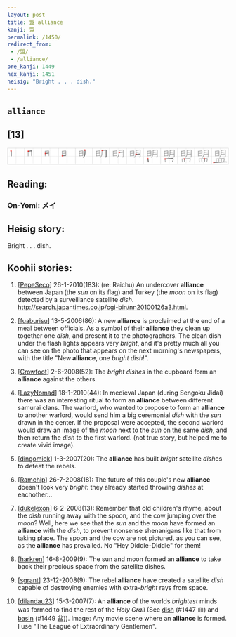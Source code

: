 ```yaml
---
layout: post
title: 盟 alliance
kanji: 盟
permalink: /1450/
redirect_from:
 - /盟/
 - /alliance/
pre_kanji: 1449
nex_kanji: 1451
heisig: "Bright . . . dish."
---
```


## `alliance`

## [13]

<div class="stroke"><img src="../images/E79B9F.png" /></div>

## Reading:

### On-Yomi: メイ

## Heisig story:

Bright . . . dish.

## Koohii stories:

1) [<a href="http://kanji.koohii.com/profile/PepeSeco">PepeSeco</a>] 26-1-2010(183): (re: Raichu) An undercover<strong> alliance</strong> between Japan (the <em>sun</em> on its flag) and Turkey (the <em>moon</em> on its flag) detected by a surveillance satellite <em>dish</em>. <a href="http://search.japantimes.co.jp/cgi-bin/nn20100126a3.html">http://search.japantimes.co.jp/cgi-bin/nn20100126a3.html</a>.

2) [<a href="http://kanji.koohii.com/profile/fuaburisu">fuaburisu</a>] 13-5-2006(86): A new<strong> alliance</strong> is proclaimed at the end of a meal between officials. As a symbol of their<strong> alliance</strong> they clean up together one <em>dish</em>, and present it to the photographers. The clean dish under the flash lights appears very <em>bright</em>, and it&#039;s pretty much all you can see on the photo that appears on the next morning&#039;s newspapers, with the title &quot;New<strong> alliance</strong>, one <em>bright dish</em>!&quot;.

3) [<a href="http://kanji.koohii.com/profile/Crowfoot">Crowfoot</a>] 2-6-2008(52): The <em>bright dishes</em> in the cupboard form an<strong> alliance</strong> against the others.

4) [<a href="http://kanji.koohii.com/profile/LazyNomad">LazyNomad</a>] 18-1-2010(44): In medieval Japan (during Sengoku Jidai) there was an interesting ritual to form an<strong> alliance</strong> between different samurai clans. The warlord, who wanted to propose to form an<strong> alliance</strong> to another warlord, would send him a big ceremonial <em>dish</em> with the <em>sun</em> drawn in the center. If the proposal were accepted, the second warlord would draw an image of the <em>moon</em> next to the <em>sun</em> on the same <em>dish</em>, and then return the <em>dish</em> to the first warlord. (not true story, but helped me to create vivid image).

5) [<a href="http://kanji.koohii.com/profile/dingomick">dingomick</a>] 1-3-2007(20): The <strong>alliance</strong> has built <em>bright</em> satellite <em>dish</em>es to defeat the rebels.

6) [<a href="http://kanji.koohii.com/profile/Ramchip">Ramchip</a>] 26-7-2008(18): The future of this couple&#039;s new<strong> alliance</strong> doesn&#039;t look very <em>bright</em>: they already started throwing <em>dishes</em> at eachother...

7) [<a href="http://kanji.koohii.com/profile/dukelexon">dukelexon</a>] 6-2-2008(13): Remember that old children&#039;s rhyme, about the <em>dish</em> running away with the spoon, and the cow jumping over the <em>moon</em>? Well, here we see that the <em>sun</em> and the <em>moon</em> have formed an<strong> alliance</strong> with the <em>dish</em>, to prevent nonsense shenanigans like that from taking place. The spoon and the cow are not pictured, as you can see, as the<strong> alliance</strong> has prevailed. No &quot;Hey Diddle-Diddle&quot; for them!

8) [<a href="http://kanji.koohii.com/profile/harkren">harkren</a>] 16-8-2009(9): The sun and moon formed an<strong> alliance</strong> to take back their precious space from the satellite dishes.

9) [<a href="http://kanji.koohii.com/profile/sgrant">sgrant</a>] 23-12-2008(9): The rebel<strong> alliance</strong> have created a satellite <em>dish</em> capable of destroying enemies with extra-<em>bright</em> rays from space.

10) [<a href="http://kanji.koohii.com/profile/dilandau23">dilandau23</a>] 15-3-2007(7): An<strong> alliance</strong> of the worlds <em>brightest</em> minds was formed to find the rest of the <em>Holy Grail</em> (See <a href="../1447">dish</a> (#1447 皿) and <a href="../1449">basin</a> (#1449 盆)). Image: Any movie scene where an<strong> alliance</strong> is formed. I use &quot;The League of Extraordinary Gentlemen&quot;.
